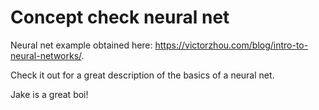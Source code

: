 # Concept check neural net 

Neural net example obtained here: https://victorzhou.com/blog/intro-to-neural-networks/.

Check it out for a great description of the basics of a neural net. 

Jake is a great boi!
